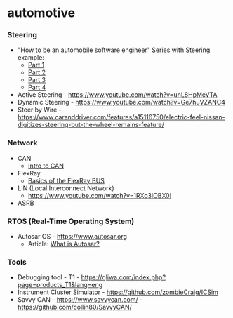 # automotive

### Steering
* "How to be an automobile software engineer" Series with Steering example:
  * [Part 1](https://medium.com/@viktorschepik/how-to-be-an-automobile-software-engineer-part-1-7729a780d89b)
  * [Part 2](https://medium.com/@viktorschepik/how-to-be-an-automobile-software-engineer-part-2-240369393ef5)
  * [Part 3](https://medium.com/@viktorschepik/how-to-be-an-automobile-software-engineer-part-3-2a6df6582c06)
  * [Part 4](https://medium.com/@viktorschepik/how-to-be-an-automobile-software-engineer-part-4-7b3ee0bc5ae8)
* Active Steering - https://www.youtube.com/watch?v=unL8HpMeVTA
* Dynamic Steering - https://www.youtube.com/watch?v=Ge7huVZANC4
* Steer by Wire - https://www.caranddriver.com/features/a15116750/electric-feel-nissan-digitizes-steering-but-the-wheel-remains-feature/

### Network
* CAN
  * [Intro to CAN](https://medium.com/@autonom/what-they-call-vehicle-bus-communication-can-introduction-d69d9b999769)
* FlexRay
  * [Basics of the FlexRay BUS](https://www.testandmeasurementtips.com/flexray-basics/)
* LIN (Local Interconnect Network)
  * https://www.youtube.com/watch?v=1RXo3lOBX0I
* ASRB

### RTOS (Real-Time Operating System)
* Autosar OS - https://www.autosar.org
  * Article: [What is Autosar?](https://medium.com/@autonom/autosar-fundamentals-what-is-autosar-part-1-ac6198c4b075?source=---------3------------------)

### Tools
* Debugging tool - T1 - https://gliwa.com/index.php?page=products_T1&lang=eng
* Instrument Cluster Simulator - https://github.com/zombieCraig/ICSim
* Savvy CAN - https://www.savvycan.com/ - https://github.com/collin80/SavvyCAN/
